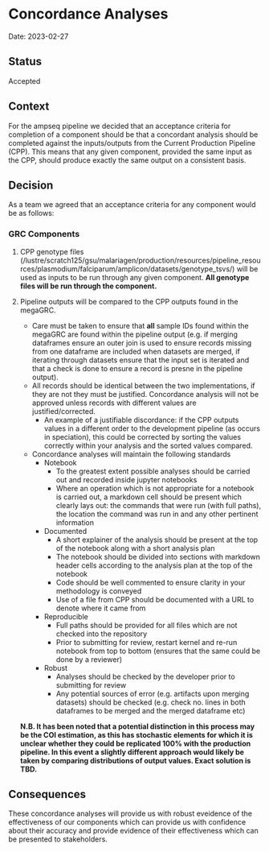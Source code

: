 # Concordance Analyses

Date: 2023-02-27

## Status
Accepted

## Context
For the ampseq pipeline we decided that an acceptance criteria for completion of a component should be that a concordant analysis should be completed against the inputs/outputs from the Current Production Pipeline (CPP). This means that any given component, provided the same input as the CPP, should produce exactly the same output on a consistent basis.

## Decision
As a team we agreed that an acceptance criteria for any component would be as follows:

### GRC Components
1. CPP genotype files (/lustre/scratch125/gsu/malariagen/production/resources/pipeline_resources/plasmodium/falciparum/amplicon/datasets/genotype_tsvs/) will be used as inputs to be run through any given component. **All genotype files will be run through the component.**
2. Pipeline outputs will be compared to the CPP outputs found in the megaGRC.
    * Care must be taken to ensure that **all** sample IDs found within the megaGRC are found within the pipeline output (e.g. if merging dataframes ensure an outer join is used to ensure records missing from one dataframe are included when datasets are merged, if iterating through datasets ensure that the input set is iterated and that a check is done to ensure a record is presne in the pipeline output).
    * All records should be identical between the two implementations, if they are not they must be justified. Concordance analysis will not be approved unless records with different values are justified/corrected.
        * An example of a justifiable discordance: if the CPP outputs values in a different order to the development pipeline (as occurs in speciation), this could be corrected by sorting the values correctly within your analysis and the sorted values compared.
    * Concordance analyses will maintain the following standards
        * Notebook
            * To the greatest extent possible analyses should be carried out and recorded inside jupyter notebooks
            * Where an operation which is not appropriate for a notebook is carried out, a markdown cell should be present which clearly lays out: the commands that were run (with full paths), the location the command was run in and any other pertinent information
        * Documented
            * A short explainer of the analysis should be present at the top of the notebook along with a short analysis plan
            * The notebook should be divided into sections with markdown header cells according to the analysis plan at the top of the notebook
            * Code should be well commented to ensure clarity in your methodology is conveyed
            * Use of a file from CPP should be documented with a URL to denote where it came from
        * Reproducible
            * Full paths should be provided for all files which are not checked into the repository
            * Prior to submitting for review, restart kernel and re-run notebook from top to bottom (ensures that the same could be done by a reviewer)
        * Robust
            * Analyses should be checked by the developer prior to submitting for review
            * Any potential sources of error (e.g. artifacts upon merging datasets) should be checked (e.g. check no. lines in both dataframes to be merged and the merged dataframe etc)

    **N.B. It has been noted that a potential distinction in this process may be the COI estimation, as this has stochastic elements for which it is unclear whether they could be replicated 100% with the production pipeline. In this event a slightly different approach would likely be taken by comparing distributions of output values. Exact solution is TBD.**

## Consequences
These concordance analyses will provide us with robust eveidence of the effectiveness of our components which can provide us with confidence about their accuracy and provide evidence of their effectiveness which can be presented to stakeholders.